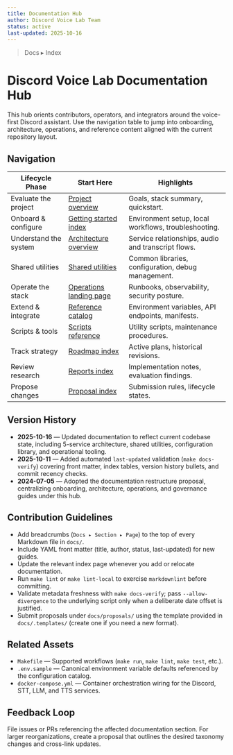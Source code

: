 ```yaml
---
title: Documentation Hub
author: Discord Voice Lab Team
status: active
last-updated: 2025-10-16
---
```


<!-- markdownlint-disable-next-line MD041 -->
> Docs ▸ Index

# Discord Voice Lab Documentation Hub

This hub orients contributors, operators, and integrators around the voice-first Discord
assistant. Use the navigation table to jump into onboarding, architecture, operations,
and reference content aligned with the current repository layout.

## Navigation

| Lifecycle Phase | Start Here | Highlights |
| --- | --- | --- |
| Evaluate the project | [Project overview](../README.md) | Goals, stack summary, quickstart. |
| Onboard & configure | [Getting started index](getting-started/README.md) | Environment setup, local workflows, troubleshooting. |
| Understand the system | [Architecture overview](architecture/system-overview.md) | Service relationships, audio and transcript flows. |
| Shared utilities | [Shared utilities](architecture/shared-utilities.md) | Common libraries, configuration, debug management. |
| Operate the stack | [Operations landing page](operations/README.md) | Runbooks, observability, security posture. |
| Extend & integrate | [Reference catalog](reference/configuration-catalog.md) | Environment variables, API endpoints, manifests. |
| Scripts & tools | [Scripts reference](reference/scripts-reference.md) | Utility scripts, maintenance procedures. |
| Track strategy | [Roadmap index](roadmaps/README.md) | Active plans, historical revisions. |
| Review research | [Reports index](reports/README.md) | Implementation notes, evaluation findings. |
| Propose changes | [Proposal index](proposals/README.md) | Submission rules, lifecycle states. |

## Version History

-  **2025-10-16** — Updated documentation to reflect current codebase state, including 5-service
  architecture, shared utilities, configuration library, and operational tooling.
-  **2025-10-11** — Added automated `last-updated` validation (`make docs-verify`) covering
  front matter, index tables, version history bullets, and commit recency checks.
-  **2024-07-05** — Adopted the documentation restructure proposal, centralizing onboarding,
  architecture, operations, and governance guides under this hub.

## Contribution Guidelines

-  Add breadcrumbs (`Docs ▸ Section ▸ Page`) to the top of every Markdown file in `docs/`.
-  Include YAML front matter (title, author, status, last-updated) for new guides.
-  Update the relevant index page whenever you add or relocate documentation.
-  Run `make lint` or `make lint-local` to exercise `markdownlint` before committing.
-  Validate metadata freshness with `make docs-verify`; pass `--allow-divergence` to the
   underlying script only when a deliberate date offset is justified.
-  Submit proposals under `docs/proposals/` using the template provided in
   `docs/.templates/` (create one if you need a new format).

## Related Assets

-  `Makefile` — Supported workflows (`make run`, `make lint`, `make test`, etc.).
-  `.env.sample` — Canonical environment variable defaults referenced by the configuration catalog.
-  `docker-compose.yml` — Container orchestration wiring for the Discord, STT, LLM, and TTS services.

## Feedback Loop

File issues or PRs referencing the affected documentation section. For larger reorganizations,
create a proposal that outlines the desired taxonomy changes and cross-link updates.
